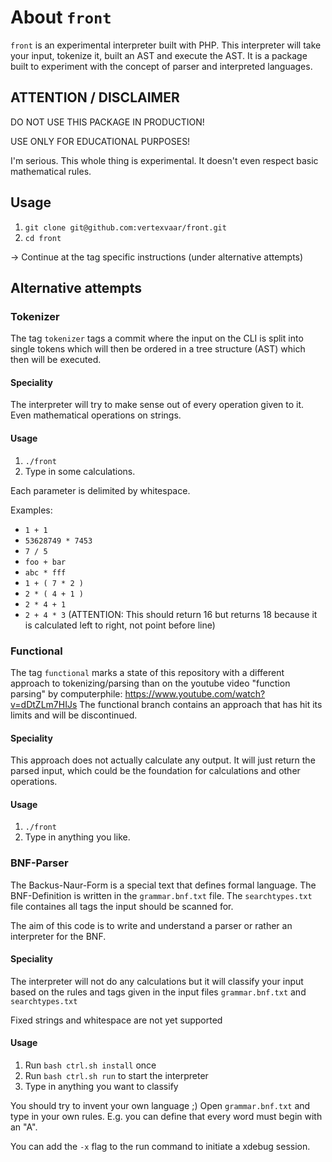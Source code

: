 # About `front`

`front` is an experimental interpreter built with PHP.
This interpreter will take your input, tokenize it, built an AST and execute the AST.
It is a package built to experiment with the concept of parser and interpreted languages. 

## ATTENTION / DISCLAIMER

DO NOT USE THIS PACKAGE IN PRODUCTION!

USE ONLY FOR EDUCATIONAL PURPOSES!

I'm serious. This whole thing is experimental. It doesn't even respect basic mathematical rules.

## Usage

1. `git clone git@github.com:vertexvaar/front.git`
1. `cd front`

-> Continue at the tag specific instructions (under alternative attempts)

## Alternative attempts

### Tokenizer

The tag `tokenizer` tags a commit where the input on the CLI is split into single tokens
which will then be ordered in a tree structure (AST) which then will be executed.

#### Speciality

The interpreter will try to make sense out of every operation given to it.
Even mathematical operations on strings.

#### Usage 

1. `./front`
1. Type in some calculations.

Each parameter is delimited by whitespace.

Examples:

* `1 + 1`
* `53628749 * 7453`
* `7 / 5`
* `foo + bar`
* `abc * fff`
* `1 + ( 7 * 2 )`
* `2 * ( 4 + 1 )`
* `2 * 4 + 1`
* `2 + 4 * 3` (ATTENTION: This should return 16 but returns 18 because it is calculated left to right,
not point before line)

### Functional

The tag `functional` marks a state of this repository with a different approach to tokenizing/parsing than
on the youtube video "function parsing" by computerphile: https://www.youtube.com/watch?v=dDtZLm7HIJs
The functional branch contains an approach that has hit its limits and will be discontinued.

#### Speciality

This approach does not actually calculate any output. It will just return the parsed input,
which could be the foundation for calculations and other operations.

#### Usage 

1. `./front`
1. Type in anything you like.

### BNF-Parser

The Backus-Naur-Form is a special text that defines formal language.
The BNF-Definition is written in the `grammar.bnf.txt` file.
The `searchtypes.txt` file containes all tags the input should be scanned for.

The aim of this code is to write and understand a parser or rather an interpreter for the BNF.

#### Speciality

The interpreter will not do any calculations but it will classify your input based on the rules and tags given in
the input files `grammar.bnf.txt` and `searchtypes.txt`

Fixed strings and whitespace are not yet supported

#### Usage 

1. Run `bash ctrl.sh install` once
1. Run `bash ctrl.sh run` to start the interpreter
1. Type in anything you want to classify

You should try to invent your own language ;)
Open `grammar.bnf.txt` and type in your own rules. E.g. you can define that every word must begin with an "A".

You can add the `-x` flag to the run command to initiate a xdebug session.
